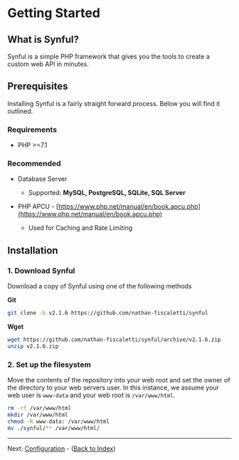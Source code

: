 # Getting Started

## What is Synful?

Synful is a simple PHP framework that gives you the tools to create a custom web API in minutes.

## Prerequisites

Installing Synful is a fairly straight forward process. Below you will find it outlined.

### Requirements

* PHP >=7.1

### Recommended

* Database Server
    - Supported: **MySQL, PostgreSQL, SQLite, SQL Server**

* PHP APCU - [https://www.php.net/manual/en/book.apcu.php](https://www.php.net/manual/en/book.apcu.php)
    - Used for Caching and Rate Limiting

## Installation

### 1. Download Synful

Download a copy of Synful using one of the following methods

**Git**
```sh
git clone -b v2.1.6 https://github.com/nathan-fiscaletti/synful
```

**Wget**
```sh
wget https://github.com/nathan-fiscaletti/synful/archive/v2.1.6.zip
unzip v2.1.6.zip
```

### 2. Set up the filesystem

Move the contents of the repository into your web root and set the owner of the directory to your web servers user. In this instance, we assume your web user is `www-data` and your web root is `/var/www/html`.

```sh
rm -rf /var/www/html
mkdir /var/www/html
chmod -R www-data: /var/www/html
mv ./synful/** /var/www/html/
```

---
Next: [Configuration](./Configuration.md) - ([Back to Index](./README.md))
